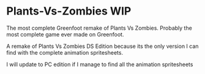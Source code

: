 # Plants-Vs-Zombies WIP
The most complete Greenfoot remake of Plants Vs Zombies. Probably the most complete game ever made on Greenfoot.

A remake of Plants Vs Zombies DS Edition because its the only version I can find with the complete animation spritesheets. 

I will update to PC edition if I manage to find all the animation spritesheets
